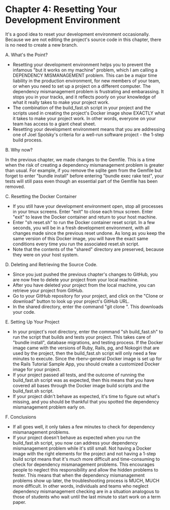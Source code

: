 # Chapter 4: Resetting Your Development Environment

It's a good idea to reset your development environment occasionally.  Because we are not editing the project's source code in this chapter, there is no need to create a new branch.

A. What's the Point?

*  Resetting your development environment helps you to prevent the infamous "but it works on my machine" problem, which I am calling a DEPENDENCY MISMANAGEMENT problem.  This can be a major time liability in the production environment, for new members of your team, or when you need to set up a project on a different computer.  The dependency mismanagement problem is frustrating and embarassing.  It stops you in your tracks, and it reflects poorly on your knowledge of what it really takes to make your project work.
*  The combination of the build_fast.sh script in your project and the scripts used in creating the project's Docker image show EXACTLY what it takes to make your project work.  In other words, everyone on your team has access to a giant cheat sheet.
*  Resetting your development environment means that you are addressing one of Joel Spolsky's criteria for a well-run software project - the 1-step build process.

B. Why now?

In the previous chapter, we made changes to the Gemfile.  This is a time when the risk of creating a dependency mismanagement problem is greater than usual.  For example, if you remove the sqlite gem from the Gemfile but forget to enter "bundle install" before entering "bundle exec rake test", your tests will still pass even though an essential part of the Gemfile has been removed.

C. Resetting the Docker Container

*  If you still have your development environment open, stop all processes in your tmux screens.  Enter "exit" to close each tmux screen.  Enter "exit" to leave the Docker container and return to your host machine.
*  Enter "sh reset.sh" to run the Docker container reset script.  In a few seconds, you will be in a fresh development environment, with all changes made since the previous reset undone.  As long as you keep the same version of this Docker image, you will have the exact same conditions every time you run the associated reset.sh script.
*  Note that the contents of the "shared" directory are preserved, because they were on your host system.

D. Deleting and Retrieving the Source Code.

*  Since you just pushed the previous chapter's changes to GitHub, you are now free to delete your project from your local machine.
*  After you have deleted your project from the local machine, you can retrieve your project from GitHub.  
*  Go to your GitHub repository for your project, and click on the "Clone or download" button to look up your project's GitHub URL.
*  In the shared directory, enter the command "git clone <GitHub URL>".  This downloads your code.

E. Setting Up Your Project
*  In your project's root directory, enter the command "sh build_fast.sh" to run the script that builds and tests your project.  This takes care of "bundle install", database migrations, and testing process.  If the Docker image came with the versions of Ruby, Rails, pg, and Nokogiri that are used by the project, then the build_fast.sh script will only need a few minutes to execute.  Since the rbenv-general Docker image is set up for the Rails Tutorial Sample App, you should create a customized Docker image for your project.
*  If your project passed all tests, and the outcome of running the build_fast.sh script was as expected, then this means that you have covered all bases through the Docker image build scripts and the build_fast.sh script.
*  If your project didn't behave as expected, it's time to figure out what's missing, and you should be thankful that you spotted the dependency mismanagement problem early on.

F.  Conclusions

*  If all goes well, it only takes a few minutes to check for dependency mismanagement problems.
*  If your project doesn't behave as expected when you run the build_fast.sh script, you now can address your dependency mismanagement problem while it's still small.  Not having a Docker image with the right elements for the project and not having a 1-step build script means that it's much more difficult and time-consuming to check for dependency mismanagement problems.  This encourages people to neglect this responsibility and allow the hidden problems to fester.  This means that when the dependency mismanagement problems show up later, the troubleshooting process is MUCH, MUCH more difficult.  In other words, individuals and teams who neglect dependency mismanagement checking are in a situation analogous to those of students who wait until the last minute to start work on a term paper.
